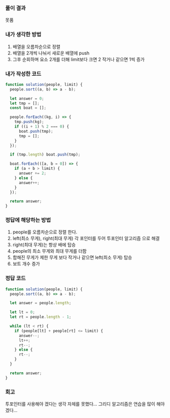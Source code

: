 ### 풀이 결과

못품

### 내가 생각한 방법

1. 배열을 오름차순으로 정렬
2. 배열을 2개씩 나눠서 새로운 배열에 push
3. 그후 순회하며 요소 2개를 더해 limit보다 크면 2 작거나 같으면 1씩 증가

### 내가 작성한 코드

```javascript
function solution(people, limit) {
  people.sort((a, b) => a - b);

  let answer = 0;
  let tmp = [];
  const boat = [];

  people.forEach((kg, i) => {
    tmp.push(kg);
    if ((i + 1) % 2 === 0) {
      boat.push(tmp);
      tmp = [];
    }
  });

  if (tmp.length) boat.push(tmp);

  boat.forEach(([a, b = 0]) => {
    if (a + b > limit) {
      answer += 2;
    } else {
      answer++;
    }
  });

  return answer;
}
```

### 정답에 해당하는 방법

1. people를 오름차순으로 정렬 한다.
2. left(최소 무게), right(최대 무게) 각 포인터를 두어 투포인터 알고리즘 으로 해결
3. right(최대 무게)는 항상 배에 탑승
4. people의 최소 무게와 최대 무게를 더함
5. 합해진 무게가 제한 무게 보다 작거나 같으면 left(최소 무게) 탑승
6. 보트 개수 증가

### 정답 코드

```javascript
function solution(people, limit) {
  people.sort((a, b) => a - b);

  let answer = people.length;

  let lt = 0;
  let rt = people.length - 1;

  while (lt < rt) {
    if (people[lt] + people[rt] <= limit) {
      answer--;
      lt++;
      rt--;
    } else {
      rt--;
    }
  }

  return answer;
}
```

### 회고

투포인터를 사용해야 겠다는 생각 자체를 못했다...
그리디 알고리즘은 연습을 많이 해야 겠다...

